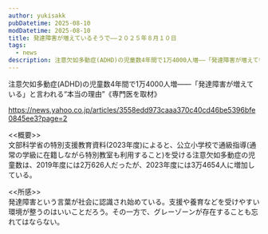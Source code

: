 ```yaml
---
author: yukisakk
pubDatetime: 2025-08-10
modDatetime: 2025-08-10
title: 発達障害が増えているそうで——２０２５年８月１０日
tags:
  - news
description: 注意欠如多動症(ADHD)の児童数4年間で1万4000人増――「発達障害が増えている」と言われる“本当の理由”《専門医を取材》
---
```


注意欠如多動症(ADHD)の児童数4年間で1万4000人増――「発達障害が増えている」と言われる“本当の理由”《専門医を取材》

https://news.yahoo.co.jp/articles/3558edd973caaa370c40cd46be5396bfe0845ee3?page=2

<<概要>>\
文部科学省の特別支援教育資料(2023年度)によると、公立小学校で通級指導(通常の学級に在籍しながら特別教室も利用すること)を受ける注意欠如多動症の児童数は、2019年度には2万626人だったが、2023年度には3万4654人に増加している。

<<所感>>\
発達障害という言葉が社会に認識され始めている。支援や養育などを受けやすい環境が整うのはいいことだろう。その一方で、グレーゾーンが存在することも忘れてはならない。
